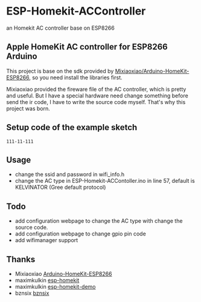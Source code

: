 # ESP-Homekit-ACController
an Homekit AC controller base on ESP8266


## Apple HomeKit AC controller for ESP8266 Arduino
This project is base on the sdk provided by [Mixiaoxiao/Arduino-HomeKit-ESP8266](https://github.com/Mixiaoxiao/Arduino-HomeKit-ESP8266/), so you need install the libraries first.


Mixiaoxiao provided the fireware file of the AC controller, which is pretty and useful. But I have a special hardware need change something before send the ir code, I have to write the source code myself. That's why this project was born.


## Setup code of the example sketch

``111-11-111``

## Usage
* change the ssid and password in wifi_info.h
* change the AC type in ESP-Homekit-ACContoller.ino in line 57, default is KELVINATOR (Gree default protocol)


## Todo
* add configuration webpage to change the AC type  with change the source code.
* add configuration webpage to change gpio pin code
* add wifimanager support

## Thanks
* Mixiaoxiao [Arduino-HomeKit-ESP8266](https://github.com/Mixiaoxiao/Arduino-HomeKit-ESP8266/)
* maximkulkin [esp-homekit](https://github.com/maximkulkin/esp-homekit)
* maximkulkin [esp-homekit-demo](https://github.com/maximkulkin/esp-homekit-demo)
* bznsix [bznsix](https://github.com/bznsix/8266IrRemote)